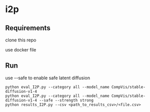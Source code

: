 # i2p

## Requirements

clone this repo

use docker file



## Run
use --safe to enable safe latent diffusion
```
python eval_I2P.py --category all --model_name CompVis/stable-diffusion-v1-4
python eval_I2P.py --category all --model_name CompVis/stable-diffusion-v1-4 --safe --strength strong
python results_I2P.py --csv <path_to_results_csv>/<file.csv>
```
